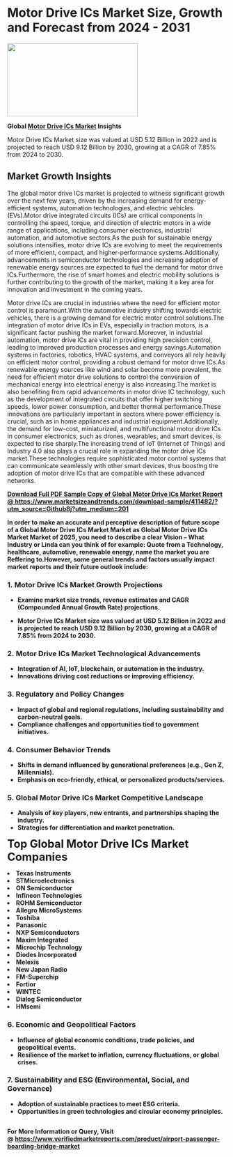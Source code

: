 <H1>Motor Drive ICs Market Size, Growth and Forecast from 2024 - 2031</H1><img class="aligncenter size-medium wp-image-584254" src="https://thirdeyenews.in/wp-content/uploads/2024/09/Global-Market-Research-300x168.jpeg" alt="" width="300" height="168" /><p><strong>Global&nbsp;<a href="https://www.marketsizeandtrends.com/download-sample/411482/?utm_source=Github8j?utm_medium=201">Motor Drive ICs Market</a> Insights</strong></p><p>Motor Drive ICs Market size was valued at USD 5.12 Billion in 2022 and is projected to reach USD 9.12 Billion by 2030, growing at a CAGR of 7.85% from 2024 to 2030.</p><p><h2>Market Growth Insights</h2> <p>The global motor drive ICs market is projected to witness significant growth over the next few years, driven by the increasing demand for energy-efficient systems, automation technologies, and electric vehicles (EVs).Motor drive integrated circuits (ICs) are critical components in controlling the speed, torque, and direction of electric motors in a wide range of applications, including consumer electronics, industrial automation, and automotive sectors.As the push for sustainable energy solutions intensifies, motor drive ICs are evolving to meet the requirements of more efficient, compact, and higher-performance systems.Additionally, advancements in semiconductor technologies and increasing adoption of renewable energy sources are expected to fuel the demand for motor drive ICs.Furthermore, the rise of smart homes and electric mobility solutions is further contributing to the growth of the market, making it a key area for innovation and investment in the coming years.</p> <p><strong><a href="#"></a></strong></p> <p>Motor drive ICs are crucial in industries where the need for efficient motor control is paramount.With the automotive industry shifting towards electric vehicles, there is a growing demand for electric motor control solutions.The integration of motor drive ICs in EVs, especially in traction motors, is a significant factor pushing the market forward.Moreover, in industrial automation, motor drive ICs are vital in providing high precision control, leading to improved production processes and energy savings.Automation systems in factories, robotics, HVAC systems, and conveyors all rely heavily on efficient motor control, providing a robust demand for motor drive ICs.As renewable energy sources like wind and solar become more prevalent, the need for efficient motor drive solutions to control the conversion of mechanical energy into electrical energy is also increasing.The market is also benefiting from rapid advancements in motor drive IC technology, such as the development of integrated circuits that offer higher switching speeds, lower power consumption, and better thermal performance.These innovations are particularly important in sectors where power efficiency is crucial, such as in home appliances and industrial equipment.Additionally, the demand for low-cost, miniaturized, and multifunctional motor drive ICs in consumer electronics, such as drones, wearables, and smart devices, is expected to rise sharply.The increasing trend of IoT (Internet of Things) and Industry 4.0 also plays a crucial role in expanding the motor drive ICs market.These technologies require sophisticated motor control systems that can communicate seamlessly with other smart devices, thus boosting the adoption of motor drive ICs that are compatible with these advanced networks.</p> <p><strong><a href="#"></p><p><span class=""><strong>Download Full PDF Sample Copy of Global Motor Drive ICs Market Report</strong> @ <a href="https://www.marketsizeandtrends.com/download-sample/411482/?utm_source=Github8j?utm_medium=201" target="_blank">https://www.marketsizeandtrends.com/download-sample/411482/?utm_source=Github8j?utm_medium=201</a></span></p><p>In order to make an accurate and perceptive description of future scope of a Global&nbsp;Motor Drive ICs Market Market as Global&nbsp;Motor Drive ICs Market Market of 2025, you need to describe a clear Vision &ndash; What Industry or Linda can you think of for example: Quote from a Technology, healthcare, automotive, renewable energy, name the market you are Reffering to.However, some general trends and factors usually impact market reports and their future outlook include:</p><h3>1.&nbsp;<strong>Motor Drive ICs Market Growth Projections</strong></h3><ul><li>Examine market size trends, revenue estimates and CAGR (Compounded Annual Growth Rate) projections.</li><li><p>Motor Drive ICs Market size was valued at USD 5.12 Billion in 2022 and is projected to reach USD 9.12 Billion by 2030, growing at a CAGR of 7.85% from 2024 to 2030.</p></li></ul><h3>2.&nbsp;<strong>Motor Drive ICs Market Technological Advancements</strong></h3><ul><li>Integration of AI, IoT, blockchain, or automation in the industry.</li><li>Innovations driving cost reductions or improving efficiency.</li></ul><h3>3.&nbsp;<strong>Regulatory and Policy Changes</strong></h3><ul><li>Impact of global and regional regulations, including sustainability and carbon-neutral goals.</li><li>Compliance challenges and opportunities tied to government initiatives.</li></ul><h3>4.&nbsp;<strong>Consumer Behavior Trends</strong></h3><ul><li>Shifts in demand influenced by generational preferences (e.g., Gen Z, Millennials).</li><li>Emphasis on eco-friendly, ethical, or personalized products/services.</li></ul><h3>5.&nbsp;<strong>Global Motor Drive ICs Market Competitive Landscape</strong></h3><ul><li>Analysis of key players, new entrants, and partnerships shaping the industry.</li><li>Strategies for differentiation and market penetration.</li></ul><p data-pm-slice="1 1 []"><span style="color: inherit; font-family: inherit; font-size: 25px;">Top Global Motor Drive ICs Market Companies</span></p><div class="" data-test-id=""><p><li>Texas Instruments</li><li> STMicroelectronics</li><li> ON Semiconductor</li><li> Infineon Technologies</li><li> ROHM Semiconductor</li><li> Allegro MicroSystems</li><li> Toshiba</li><li> Panasonic</li><li> NXP Semiconductors</li><li> Maxim Integrated</li><li> Microchip Technology</li><li> Diodes Incorporated</li><li> Melexis</li><li> New Japan Radio</li><li> FM-Superchip</li><li> Fortior</li><li> WINTEC</li><li> Dialog Semiconductor</li><li> HMsemi</li></p></div><h3>6.&nbsp;<strong>Economic and Geopolitical Factors</strong></h3><ul><li>Influence of global economic conditions, trade policies, and geopolitical events.</li><li>Resilience of the market to inflation, currency fluctuations, or global crises.</li></ul><h3>7.&nbsp;<strong>Sustainability and ESG (Environmental, Social, and Governance)</strong></h3><ul><li>Adoption of sustainable practices to meet ESG criteria.</li><li>Opportunities in green technologies and circular economy principles.</li></ul><h2><strong style="font-size: 14px;">For More Information or Query, Visit @&nbsp;</strong><a style="background-color: #ffffff; font-size: 14px;" href="https://www.marketsizeandtrends.com/report/motor-drive-ics-market/" target="_blank">https://www.verifiedmarketreports.com/product/airport-passenger-boarding-bridge-market</a></h2>